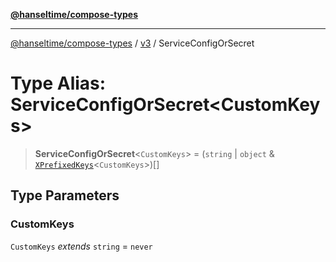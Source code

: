 [**@hanseltime/compose-types**](../../../../README.md)

***

[@hanseltime/compose-types](../../../../README.md) / [v3](../README.md) / ServiceConfigOrSecret

# Type Alias: ServiceConfigOrSecret\<CustomKeys\>

> **ServiceConfigOrSecret**\<`CustomKeys`\> = (`string` \| `object` & [`XPrefixedKeys`](XPrefixedKeys.md)\<`CustomKeys`\>)[]

## Type Parameters

### CustomKeys

`CustomKeys` *extends* `string` = `never`
